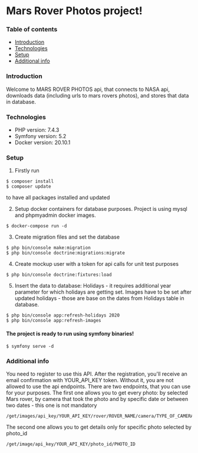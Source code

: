 # Mars Rover Photos project!
### Table of contents
* [Introduction](#introduction)
* [Technologies](#technologies)
* [Setup](#setup)
* [Additional info](#additional_info)

### Introduction
Welcome to MARS ROVER PHOTOS api, that connects to NASA api, downloads data (including urls to mars rovers photos), and stores that data in database.

### Technologies
* PHP version: 7.4.3
* Symfony version: 5.2
* Docker version: 20.10.1


### Setup
1. Firstly run 
```
$ composer install  
$ composer update
```
to have all packages installed and updated

2. Setup docker containers for database purposes. Project is using mysql and phpmyadmin docker images.
```
$ docker-compose run -d
```
3. Create migration files and set the database
```
$ php bin/console make:migration
$ php bin/console doctrine:migrations:migrate
```

4. Create mockup user with a token for api calls for unit test purposes
```
$ php bin/console doctrine:fixtures:load
```

5. Insert the data to database: Holidays - it requires additional year parameter for which holidays are getting set. Images have to be set after updated holidays - those are base on the dates from Holidays table in database.
```
$ php bin/console app:refresh-holidays 2020
$ php bin/console app:refresh-images
```
#### The project is ready to run using symfony binaries!
```
$ symfony serve -d
```
### Additional info
You need to register to use this API. After the registration, you'll receive an email confirmation with YOUR_API_KEY token. Without it, you are not allowed to use the api endpoints. 
There are two endpoints, that you can use for your purposes.
The first one allows you to get every photo: by selected Mars rover, by camera that took the photo and by specific date or between two dates - this one is not mandatory
```
/get/images/api_key/YOUR_API_KEY/rover/ROVER_NAME/camera/TYPE_OF_CAMERA/SELECTED_START_DATE/SELECTED_END_DATE
```
The second one allows you to get details only for specific photo selected by photo_id
```
/get/image/api_key/YOUR_API_KEY/photo_id/PHOTO_ID
```

